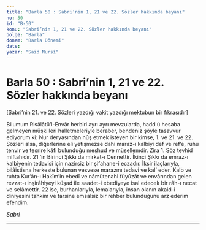 ```yaml
---
title: "Barla 50 : Sabri’nin 1, 21 ve 22. Sözler hakkında beyanı"
no: 50
id: "B-50"
konu: "Sabri’nin 1, 21 ve 22. Sözler hakkında beyanı"
bolge: "Barla"
donem: "Barla Dönemi"
date: 
yazar: "Said Nursî"
---
```


# Barla 50 : Sabri’nin 1, 21 ve 22. Sözler hakkında beyanı

<p class="takdim">[Sabri’nin 21. ve 22. Sözleri yazdığı vakit yazdığı mektubun bir fıkrasıdır]</p>

Bilumum Risâlâtü’l-Envâr herbiri ayrı ayrı mevzularda, hadd ü hesaba gelmeyen müşkilleri halletmeleriyle beraber, bendeniz şöyle tasavvur ediyorum ki: Nur deryasından nûş etmek isteyen bir kimse, 1. ve 21. ve 22. Sözleri alsa, diğerlerine eli yetişmezse dahi maraz-ı kalbîyi def ve ref’e, ruhu tenvir ve tesrire kâfi bulunduğu meşhud ve müsellemdir. Zira 1. Söz tevhid miftahıdır. 21 ’in Birinci Şıkkı da mirkat-ı Cennettir. İkinci Şıkkı da emraz-ı kalbiyenin tedavisi için nazirsiz bir şifahane-i eczadır. İksir ilaçlarıyla, bilâistisna herkeste bulunan vesvese marazını tedavi ve kal’ eder. Kalb ve ruhta Kur’ân-ı Hakîm’in ebedî ve nâmütenahi füyûzât ve envârından gelen revzat-ı inşirâhiyeyi küşad ile saadet-i ebediyeye isal edecek bir râh-ı necat ve selâmettir. 22 ise, burhanlarıyla, lemalarıyla, insan olanın akaid-i diniyesini tahkim ve tarsine emsalsiz bir rehber bulunduğunu arz ederim efendim.

*Sabri*

***
